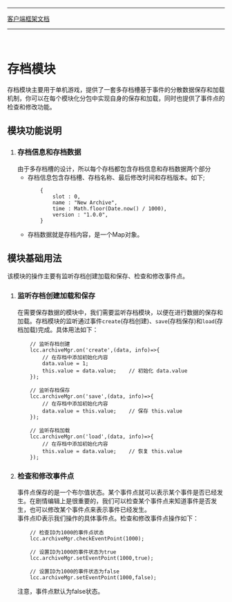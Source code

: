 ****
[客户端框架文档](./1.客户端框架文档.md)<br/>
****
<br/>

# **存档模块**

存档模块主要用于单机游戏，提供了一套多存档槽基于事件的分散数据保存和加载机制，你可以在每个模块化分包中实现自身的保存和加载，同时也提供了事件点的检查和修改功能。

## **模块功能说明**

1. ### 存档信息和存档数据
    由于多存档槽的设计，所以每个存档都包含存档信息和存档数据两个部分<br/>
    * 存档信息包含存档槽、存档名称、最后修改时间和存档版本。如下;
        ```
            {
                slot : 0,
                name : "New Archive",
                time : Math.floor(Date.now() / 1000),
                version : "1.0.0",
            }
        ```
    * 存档数据就是存档内容，是一个Map对象。

## **模块基础用法**

该模块的操作主要有监听存档创建加载和保存、检查和修改事件点。

1. ### 监听存档创建加载和保存
    在需要保存数据的模块中，我们需要监听存档模块，以便在进行数据的保存和加载。存档模块的监听通过事件`create`(存档创建)、`save`(存档保存)和`load`(存档加载)完成。具体用法如下：<br/>
    ```
        // 监听存档创建
        lcc.archiveMgr.on('create',(data, info)=>{
            // 在存档中添加初始化内容
            data.value = 1;
            this.value = data.value;    // 初始化 data.value
        });

        // 监听存档保存
        lcc.archiveMgr.on('save',(data, info)=>{
            // 在存档中添加初始化内容
            data.value = this.value;    // 保存 this.value
        });

        // 监听存档加载
        lcc.archiveMgr.on('load',(data, info)=>{
            // 在存档中添加初始化内容
            this.value = data.value;    // 恢复 this.value
        });
    ```

2. ### 检查和修改事件点
    事件点保存的是一个布尔值状态。某个事件点就可以表示某个事件是否已经发生。在剧情编辑上是很重要的，我们可以检查某个事件点来知道事件是否发生，也可以修改某个事件点来表示事件已经发生。<br/>
    事件点ID表示我们操作的具体事件点。检查和修改事件点操作如下：<br/>
    ```
        // 检查ID为1000的事件点状态
        lcc.archiveMgr.checkEventPoint(1000);

        // 设置ID为1000的事件状态为true
        lcc.archiveMgr.setEventPoint(1000,true);

        // 设置ID为1000的事件状态为false
        lcc.archiveMgr.setEventPoint(1000,false);
    ```
    注意，事件点默认为false状态。

